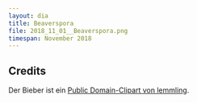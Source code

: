 ```yaml
---
layout: dia
title: Beaverspora
file: 2018_11_01__Beaverspora.png
timespan: November 2018
---
```


## Credits

Der Bieber ist ein [Public Domain-Clipart von lemmling](https://web.archive.org/web/20200229224806/https://openclipart.org/detail/17814/cartoon-beaver).
